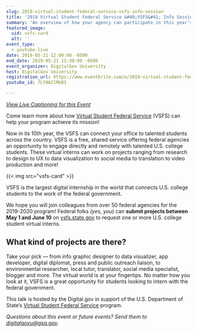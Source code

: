 ```yaml
---
slug: 2019-virtual-student-federal-service-vsfs-info-session
title: '2019 Virtual Student Federal Service &#40;VSFS&#41; Info Session'
summary: 'An overview of how your agency can participate in this year’s VSFS program&#46;'
featured_image:
  uid: vsfs-card
  alt: ''
event_type:
  - youtube-live
date: 2019-05-21 12:00:00 -0500
end_date: 2019-05-21 12:30:00 -0500
event_organizer: DigitalGov University
host: DigitalGov University
registration_url: https://www.eventbrite.com/e/2019-virtual-student-federal-service-info-session-registration-62009088854
youtube_id: 7LY8A2lMU8I

---
```


_[View Live Captioning for this Event](https://www.captionedtext.com/client/event.aspx?EventID=4039820&CustomerID=321)_

Come learn more about how [Virtual Student Federal Service](https://www.state.gov/virtual-student-federal-service/) (VSFS) can help your program achieve its mission!

Now in its 10th year, the VSFS can connect your office to talented students across the country. VSFS is a free, shared service offering federal agencies an opportunity to engage directly and remotely with talented U.S. college students. These virtual interns can work on projects ranging from research to design to UX to data visualization to social media to translation to video production and more!

{{< img src="vsfs-card" >}}

VSFS is the largest digital internship in the world that connects U.S. college students to the work of the federal government.

We hope you will join colleagues from over 50 federal agencies for the 2019-2020 program! Federal folks _(yes, you)_ can **submit projects between May 1 and June 10** on [vsfs.state.gov](https://vsfs.state.gov/how-to-apply) to request one or more U.S. college student virtual interns.

## What kind of projects are there?

Take your pick — from info graphic designer to data visualizer, app developer, digital diplomat, press and public outreach liaison, to environmental researcher, local tutor, translator, social media specialist, blogger and more. The virtual world is at your fingertips. No matter how you look at it, VSFS is a great opportunity for students looking to intern with the federal government.

This talk is hosted by the Digital.gov in support of the U.S. Department of State’s [Virtual Student Federal Service](https://www.state.gov/vsfs-a-great-opportunity-for-students-and-federal-employees-alike/) program.

_Questions about this event or future events? Send them to [digitalgovu@gsa.gov](mailto:digitalgovu@gsa.gov)._
